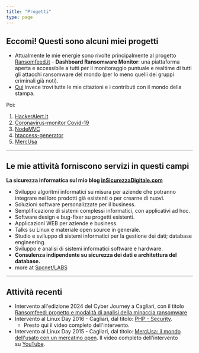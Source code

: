```yaml
---
title: "Progetti"
type: page
---
```



## Eccomi! Questi sono alcuni miei progetti

*   Attualmente le mie energie sono rivolte principalmente al progetto [Ransomfeed.it](https://ransomfeed.it) - **Dashboard Ransomware Monitor**: una piattaforma aperta e accessibile a tutti per il monitoraggio puntuale e realtime di tutti gli attacchi ransomware del mondo (per lo meno quelli dei gruppi criminali già noti).
*   [Qui](https://www.insicurezzadigitale.com/la-stampa-dice/) invece trovi tutte le mie citazioni e i contributi con il mondo della stampa.

Poi:

1. [HackerAlert.it](hackeralert/)
2. [Coronavirus-monitor Covid-19](coronavirus-monitor-covid-19/)
3. [NodeMVC](nodemvc/)
4. [htaccess-generator](htaccess-generator/)
5. [MercUsa](mercusa/)
-----------------

## Le mie attività forniscono servizi in questi campi

**La sicurezza informatica sul mio blog [inSicurezzaDigitale.com](http://www.insicurezzadigitale.com)**


*   Sviluppo algoritmi informatici su misura per aziende che potranno integrare nei loro prodotti già esistenti o per crearne di nuovi.
*   Soluzioni software personalizzate per il business.
*   Semplificazione di sistemi complessi informatici, con applicativi ad hoc.
*   Software design e bug-fixer su progetti esistenti.
*   Applicazioni WEB per aziende e business.
*   Talks su Linux e materiale open source in generale.
*   Studio e sviluppo di sistemi informatici per la gestione dei dati; database engineering.
*   Sviluppo e analisi di sistemi informatici software e hardware.
*   **Consulenza indipendente su sicurezza dei dati e architettura del database.**
*   more at [Spcnet/LABS](http://www.ilripostiglio.net/)
-----------------

## Attività recenti

*   Intervento all'edizione 2024 del Cyber Journey a Cagliari, con il titolo [Ransomfeed: progetto e modalità di analisi della minaccia ransomware](https://cyberjourney.it/)
*   Intervento al Linux Day 2016 - Cagliari, dal titolo: [PHP - Security](http://linuxday.gulch.it/node/76).
    *   Presto qui il video completo dell'intervento.
*   Intervento al Linux Day 2015 - Cagliari, dal titolo: [MercUsa: il mondo dell'usato con un mercatino open](http://linuxday.gulch.it/node/67). Il video completo dell'intervento su [YouTube](https://www.youtube.com/watch?v=2cyUsZTMCbI).
